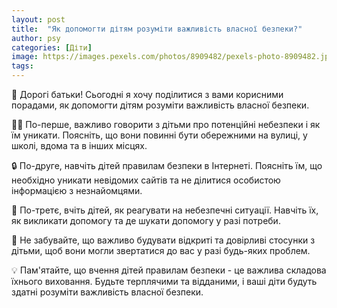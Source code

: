 ```yaml
---
layout: post
title:  "Як допомогти дітям розуміти важливість власної безпеки?"
author: psy
categories: [Діти]
image: https://images.pexels.com/photos/8909482/pexels-photo-8909482.jpeg?auto=compress&cs=tinysrgb&fit=crop&h=627&w=1200
tags: 
---
```


🧠 Дорогі батьки! Сьогодні я хочу поділитися з вами корисними порадами, як допомогти дітям розуміти важливість власної безпеки. 

👦👧 По-перше, важливо говорити з дітьми про потенційні небезпеки і як їм уникати. Поясніть, що вони повинні бути обережними на вулиці, у школі, вдома та в інших місцях.

🔒 По-друге, навчіть дітей правилам безпеки в Інтернеті. Поясніть їм, що необхідно уникати невідомих сайтів та не ділитися особистою інформацією з незнайомцями.

🚸 По-третє, вчіть дітей, як реагувати на небезпечні ситуації. Навчіть їх, як викликати допомогу та де шукати допомогу у разі потреби.

🤝 Не забувайте, що важливо будувати відкриті та довірливі стосунки з дітьми, щоб вони могли звертатися до вас у разі будь-яких проблем.

💡 Пам'ятайте, що вчення дітей правилам безпеки - це важлива складова їхнього виховання. Будьте терплячими та відданими, і ваші діти будуть здатні розуміти важливість власної безпеки.


